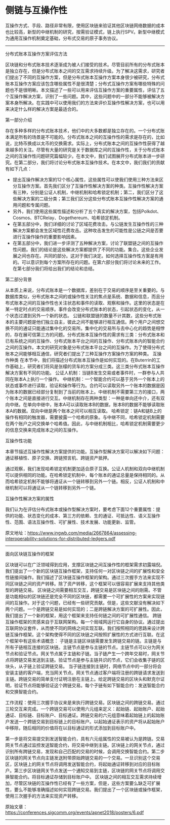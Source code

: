 # 侧链与互操作性

互操作方式、手段、路径非常有限，使用区块链来验证其他区块链网络数据的成本也比较高，新型的中继机制的研究，按需验证模式，链上执行SPV。新型中继模式为通用互操作机制奠定基础，分布式交易的原子事务协议。

***

分布式账本互操作方案评估方法

区块链和分布式账本技术逐渐成为被人们接受的技术。尽管目前所有的分布式账本是独立存在，但是分布式账本之间的交互需求持续升级。为了解决这需求，研究者们提出了不同的互操作方案，但是分布式账本互操作方案本身很少被研究，分布式账本互操作方案应该包含哪些属性不是很清楚；分布式互操作方案有哪些特殊的问题也不是很明晰。本文描述了一些可以用来评估互操作方案的重要属性，评估了五个互操作解决方案，识别了一些问题。其中，这些问题中的一部分不能够被解决方案本身所解决。在实践中可以使用我们的方法来评价互操作性解决方案，也可以用来决定什么样的解决方案是最适合的。

第一部分介绍

存在多种多样的分布式账本技术，他们中的大多数都是独立存在的。一个分布式账本满足所有的场景是不可能的。分布式账本之间的互操作性的需求是存在的，比如说，比特币换成以太币的交换需求。实际上，分布式账本之间的互操作性获得了越来越多的关注。尽管有大量的研究是关于数据库之间的互操作性，关于分布式账本之间的互操作性问题研究篇幅较少。在本文中，我们试图展开分布式账本进一步研究。在第二部分，我们将讨论分布式账本互操作技术。在本文中，我们我们的贡献有如下几点：
- 提出互操作解决方案的12个核心属性，这些属性可以使我们使用三种方法来区分互操作方案。首先我们区分了互操作性解决方案的种类。互操作性解决方案有三种，分别是公证人机制，中继机制和哈希锁定机制；第二，我们区分了这些解决方案的二级分类；第三我们区分这些分布式账本互操作性解决方案的通用问题和专属问题。
- 另外，我们使用这些属性描述和分析了五个真实的解决方案，包括Polkdot、Cosmos、BTCRelay、Dogethereum、哈希锁定机制。
- 在第五部分中，我们详细的讨论了区域花费攻击。与公链发生互操作性的三种解决方案都会发生区域性花费攻击。这种攻击发生的可能性是公链之间是否要进行互操作操作的重要影响因素。
- 在第五部分中，我们进一步评测了五种解决方案，讨论了联盟链之间的互操作性问题。我们的结论是这些解决方案都提供了不同的功能。集合。这些企业发展之间也存在。共同的部分。这对于我们决定。如何选择互操作性方案是有用的。可以意识到每个方案所存在的问题。在第六部分我们将讨论未来的工作。在第七部分我们将给出我们的结论和总结。

第二部分背景

从本质上来说，分布式账本是一个数据库，差别在于交易的顺序是至关重要的。与数据库类似，分布式账本之间的或操作性关注的焦点是系统、数据和信息，而且分布式账本之间的互操作性也关注状态和事件的读取、观察和操作。这里的状态是在某一特定时点的交易顺序。事件会改变分布式账本的状态，引起状态的变化，从一个状态过渡到另外一个新的状态。
公链和联盟链的数量不计其数，这些分布式账本的主要问题是他们独立自主，彼此之间不能够进行相互通信。两个用户之间想交换不同的通证只能通过集中化的交易所。集中化的交易所与去中心化的趋势是相悖的，存在展可信第三方的问题。分布式账本互操作性的需求有三类：分布式账本和已有系统之间的互操作、分布式账本平台之间的互操作、分布式账本内的智能合约之间的互操作。本文的研究对象是分布式账本平台之间的互操作。为了使得分布式账本之间能够相互通信，研究者们提出了三种互操作方案操作方案的种类。
互操作种类
在本节中，我们将描述分布式账本互操作是如何实现的。在Buterrin的工作基础上，研究者们将风是张檬的货车的方案分成三类。这三类分布式账本互操作解决方案有不同的功能。
公证人机制：当链B发生交易或者事件时，一群参与人共同在账本A上执行一个操作。
中继机制：一个智能合约可以基于另外一个账本上的状态或事件进行读取，验证和操作等行为。合约可以读取另外一个账本的数据是因为账本的数据已经部分复制到了当前的账本上。中继机制不需要第三方的接口，两个账本之间是直接进行交互。中继机制存在两种类型：一种是单向还中介，还有双向中继。在单向中继中，账本A可以读取账本B的数据，账本B的数据不能够读取账本A的数据。双向中继是两个账本之间可以相互读取。
哈希锁定：链A和链B上的操作有相同的触发器，需要披露一个哈希的原象。与中继不同，哈希锁定机制需要在两个账户之间交换单个哈希值。因此，与中继机制相比，哈希锁定机制需要更少的信息交换来完成账本之间的互操作。

互操作性功能

本章节描述互操作性解决方案提供的功能。互操作型解决方案可以解决如下问题：通证移植性、原子交换、跨链预言机、跨链资产抵押。

通过观察，我们发现哈希锁定机制更加适合原子互换。公证人机制和双向中继机制可以提供相同的功能。在哈希锁定机制中，每个账本的通证总量是保持相同的。从而哈希锁定机制不能够将通证从一个链转移到另外一个链。相反，公证人机制和中继机制可以将通证从一个链转移到另外一个链。

互操作性解决方案的属性

我们认为在评估分布式账本或操作型解决方案时，要考虑下面12个重要属性：提供的功能、状态变化的成本、第三方的依赖、生的通证、可抵达性、语义互操作性、范围、语法互操作性、可扩展性、技术发展、功能更新、监管。


原文地址：https://www.ingwb.com/media/2667864/assessing-interoperability-solutions-for-distributed-ledgers.pdf

***

面向区块链互操作的框架

区块链可以在广泛领域得到应用，支撑区块链之间互操作性的框架需求初露端倪。我们提出了一个新的区块链互操作框架，支持任何一对区块链之间的扩展性和安全性链接间操作。我们描述了区块链互操作框架的架构。通过三次握手方法来实现不同区块链之间的资产转移。除了资产转移，这个框架可以很容易扩展来支持其他类型的跨链交易。
区块链之间需要相互交互，跨链交易是区块链之间的刚需。不管是功能相似的区块链还是完全不同的区块链，都需要一个可扩展性的方案来实现链间的互操作。对于这个问题，已经有一些研究贡献。但是，这些文献没有解决如下两个问题。一个是跨链交易是如何实现的；二是跨链解决方案的可扩展性。因此，我们提出了一个新的框架，用这个框架来支持任何链之间的可扩展性通信。
跨链互操作框架的灵感来自于互联网架构。每一个局域网运行它自身的协议。通过提出互联网协议套件，从而使不同的网络之间实现互联。我们按照相同的思路来设计跨链互操作框架。这个架构使得不同的区块链之间按照扩展性的方式进行互联。在这个框架中有这些术语概念：
子链是主链区块链需要发生跨链交易的链。主链是与所有子链相互连接的区块链。主链节点是参与主链的节点。主链节点可以分为网关节点和验证节点。网关节点属于主链和子链。当子链产生一个跨年交易时，网关节点将跨链交易发送到主链。验证节点是参与主链共识的节点，它们会收集子链的区块头，从子链上验证跨链交易。
当子链连接到主链时，网络节点中的一部分将会安装主链的客户端，充当网关节点。网关节点通过客户端将注册的跨链请求发送到主链。跨链交易的简单支付证明注册在主链上。给定跨链交易的区块头和默克尔证明，验证节点将能够验证这个跨链交易。每个子链有如下智能合约：发送智能合约和交换智能合约。

工作流程：使用三次握手协议来是来执行跨链交易。区块链之间的跨链交易。通过三轮交互来完成。一个跨链交易可以使用六元组来定义：起始链、起始账户、起始通证、目标链、目标账户、目标通证。跨链交易的六元组意味着起始链上的起始账户发送一个跨链交易到目标链上的目标账户。以起始通证表示的资产将从起始账户中移除，随后相同的价值将在以目标通证的形式添加到目标账户中。

第一步是将交易提交到发送智能合约，具有六元组属性的交易被认为是跨链。交易网关节点通过监控发送智能合约，将交易中继到主链。区块链上的网关节点，通过识别所有跨链交易，发现和自己匹配的交易的时候，会调用交换智能合约。第二步区块链的网关节点向主链发送附带原始跨链交易的一个交易。一旦识别这个交易区，区块链上的网关节点将调用发送智能合约，将起始通证转移到对应的目标账户。第三步区块链网关节点发送一个通知交易到主链，区块链的网关节点将调用交换智能合约。将目标通证存储到目标账户中。
区块链之间的相互交互需求持续增加，尽管区块链的互操作性已经有了一些方案，但是，这些方案要么缺乏可扩展性，要么不能够准确描述如何实现跨链交易。我们提出了一个区块链或操作框架，使用三次握手的方法来实现资产转移。

原始文章：https://conferences.sigcomm.org/events/apnet2018/posters/6.pdf

***



